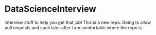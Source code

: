 # DataScienceInterview
Interview stuff to help you get that job! This is a new repo. Going to allow pull requests and such later after I am comfortable where the repo is. 
